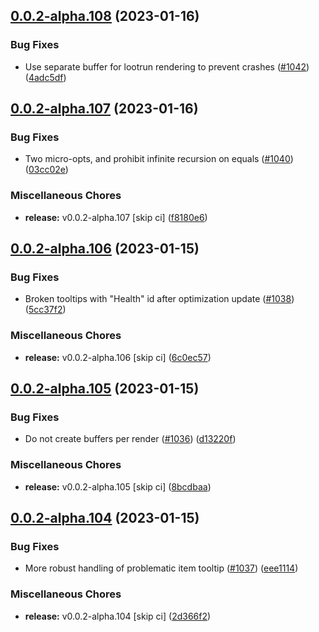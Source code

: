 ## [0.0.2-alpha.108](https://github.com/Wynntils/Artemis/compare/v0.0.2-alpha.107...v0.0.2-alpha.108) (2023-01-16)


### Bug Fixes

* Use separate buffer for lootrun rendering to prevent crashes ([#1042](https://github.com/Wynntils/Artemis/issues/1042)) ([4adc5df](https://github.com/Wynntils/Artemis/commit/4adc5dfd11fa8c573b18ad501cc878f6da9a93c2))

## [0.0.2-alpha.107](https://github.com/Wynntils/Artemis/compare/v0.0.2-alpha.106...v0.0.2-alpha.107) (2023-01-16)


### Bug Fixes

* Two micro-opts, and prohibit infinite recursion on equals ([#1040](https://github.com/Wynntils/Artemis/issues/1040)) ([03cc02e](https://github.com/Wynntils/Artemis/commit/03cc02e5fc4db67145e71099aeebbb2681e996b5))


### Miscellaneous Chores

* **release:** v0.0.2-alpha.107 [skip ci] ([f8180e6](https://github.com/Wynntils/Artemis/commit/f8180e64dd1917c333ff88934362ad83438ffe78))

## [0.0.2-alpha.106](https://github.com/Wynntils/Artemis/compare/v0.0.2-alpha.105...v0.0.2-alpha.106) (2023-01-15)


### Bug Fixes

* Broken tooltips with "Health" id after optimization update ([#1038](https://github.com/Wynntils/Artemis/issues/1038)) ([5cc37f2](https://github.com/Wynntils/Artemis/commit/5cc37f20a5f271149e4cbae1e87f085067a22738))


### Miscellaneous Chores

* **release:** v0.0.2-alpha.106 [skip ci] ([6c0ec57](https://github.com/Wynntils/Artemis/commit/6c0ec57010b6951e5b11601c0c16217624cd146d))

## [0.0.2-alpha.105](https://github.com/Wynntils/Artemis/compare/v0.0.2-alpha.104...v0.0.2-alpha.105) (2023-01-15)


### Bug Fixes

* Do not create buffers per render ([#1036](https://github.com/Wynntils/Artemis/issues/1036)) ([d13220f](https://github.com/Wynntils/Artemis/commit/d13220fcd747eada5a8ef920737ba83f254df8e2))


### Miscellaneous Chores

* **release:** v0.0.2-alpha.105 [skip ci] ([8bcdbaa](https://github.com/Wynntils/Artemis/commit/8bcdbaa5903eb4d3f79571f0dcfd91fa3cfc3a0f))

## [0.0.2-alpha.104](https://github.com/Wynntils/Artemis/compare/v0.0.2-alpha.103...v0.0.2-alpha.104) (2023-01-15)


### Bug Fixes

* More robust handling of problematic item tooltip ([#1037](https://github.com/Wynntils/Artemis/issues/1037)) ([eee1114](https://github.com/Wynntils/Artemis/commit/eee1114245076597d76438f501ae71722e4937c7))


### Miscellaneous Chores

* **release:** v0.0.2-alpha.104 [skip ci] ([2d366f2](https://github.com/Wynntils/Artemis/commit/2d366f2f3cdcde5177503837b1bbbbcf851dfe72))

